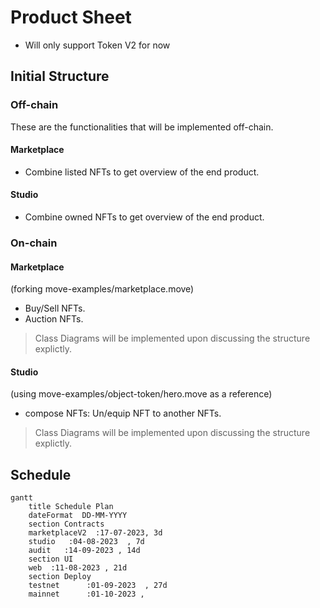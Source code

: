# Product Sheet

- Will only support Token V2 for now

## Initial Structure

### Off-chain

These are the functionalities that will be implemented off-chain.

#### Marketplace

- Combine listed NFTs to get overview of the end product.

#### Studio

- Combine owned NFTs to get overview of the end product.

### On-chain

#### Marketplace

(forking move-examples/marketplace.move)
- Buy/Sell NFTs.
- Auction NFTs.
> Class Diagrams will be implemented upon discussing the structure explictly.

#### Studio

(using move-examples/object-token/hero.move as a reference)
- compose NFTs: Un/equip NFT to another NFTs.
> Class Diagrams will be implemented upon discussing the structure explictly.

## Schedule

```mermaid
gantt
    title Schedule Plan
    dateFormat  DD-MM-YYYY
    section Contracts
    marketplaceV2  :17-07-2023, 3d
    studio   :04-08-2023  , 7d
    audit   :14-09-2023 , 14d
    section UI 
    web  :11-08-2023 , 21d
    section Deploy 
    testnet      :01-09-2023  , 27d
    mainnet      :01-10-2023 ,
```
